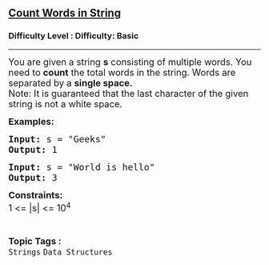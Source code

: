 <h2><a href="https://www.geeksforgeeks.org/problems/count-words-in-string/1?page=4&category=Strings&difficulty=Basic&status=unsolved&sortBy=latest">Count Words in String</a></h2><h3>Difficulty Level : Difficulty: Basic</h3><hr><div class="problems_problem_content__Xm_eO" bis_skin_checked="1"><p><span style="font-size: 18px;">You are given a string <strong>s</strong> consisting of multiple words. You need to <strong>count</strong> the total words in the string. Words are separated by a <strong>single space.</strong><br>Note: It is guaranteed that the last character of the given string is not a white space.</span></p>
<p><span style="font-size: 18px;"><strong>Examples:</strong></span></p>
<pre><span style="font-size: 18px;"><strong>Input: </strong>s = "Geeks"
<strong>Output: </strong>1</span></pre>
<pre><span style="font-size: 18px;"><strong>Input: </strong>s = "World is hello"
<strong>Output: </strong>3</span></pre>
<p><span style="font-size: 18px;"><strong>Constraints:</strong><br>1 &lt;= |s| &lt;= 10<sup>4</sup></span></p></div><br><p><span style=font-size:18px><strong>Topic Tags : </strong><br><code>Strings</code>&nbsp;<code>Data Structures</code>&nbsp;